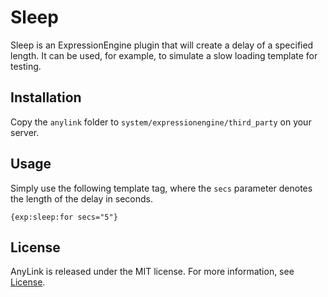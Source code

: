# Sleep

Sleep is an ExpressionEngine plugin that will create a delay of a specified length. It can be used, for example, to simulate a slow loading template for testing.

## Installation

Copy the `anylink` folder to `system/expressionengine/third_party` on your server.

## Usage

Simply use the following template tag, where the `secs` parameter denotes the length of the delay in seconds.

`{exp:sleep:for secs="5"}`

## License

AnyLink is released under the MIT license. For more information, see [License](https://github.com/peteheaney/anylink/blob/master/LICENSE).
